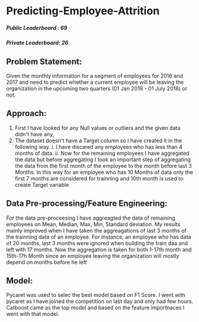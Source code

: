 # Predicting-Employee-Attrition

##### Public Leaderboard : 69
##### Private Leaderboard: 26

## Problem Statement: 
Given the monthly information for a segment of employees for 2016 and 2017 and need to predict whether a current employee will be leaving the organization in the upcoming two quarters (01 Jan 2018 - 01 July 2018) or not.
## Approach:
1. First I have looked for any Null values or outliers and the given data didn't have any,
2. The dataset doesn't have a Target column so I have created it in the following way.
    i.  I have discared any employees who has less than 4 months of data.
    ii. Now for the remaining employees I have aggregated the data but before aggregating I took an important step of aggregating the data from the first month of the employee to         the month before last 3 Months. In this way for an employee who has 10 Months of data only the first 7 months are considered for trainning and 10th month is used to create         Target variable 
## Data Pre-processing/Feature Engineering: 
For the data pre-proceesing I have aggreagted the data of remaining employees on Mean, Median, Max, Min, Standard deviation. My results mainly improved when I have taken the aggreagations of last 3 months of the trainning data of an employee. For Instance, an employee who has data of 20 months, last 3 months were ignored when building the train daa and left with 17 months. Now the aggregation is taken for both 1-17th month and 15th-17h Month since an employee leaving the organization will mostly depend on months before he left
## Model: 
Pycaret was used to selec the best model based on F1 Score. I went with pycaret as I have joined the competition on last day and only had few hours. Catboost came as the top model and based on the feature importnaces I went with that model.
